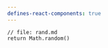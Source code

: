```yaml
---
defines-react-components: true 
---
```





```jsx:component:rand
// file: rand.md
return Math.random()
```




